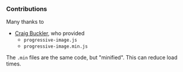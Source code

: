 ### Contributions

Many thanks to

* [Craig Buckler](https://github.com/craigbuckler/progressive-image.js), who provided
    * `progressive-image.js`
    * `progressive-image.min.js`

The `.min` files are the same code, but "minified". This can reduce load times.  
